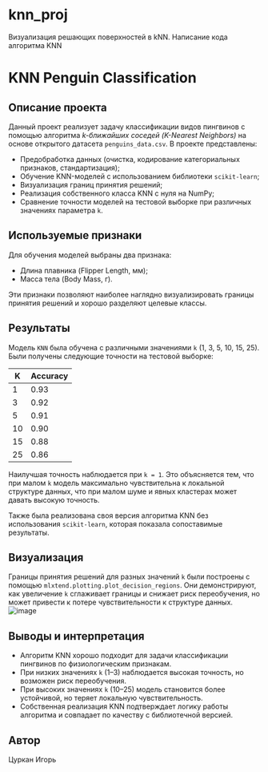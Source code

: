 # knn_proj
Визуализация решающих поверхностей в kNN. Написание кода алгоритма KNN

# KNN Penguin Classification

## Описание проекта

Данный проект реализует задачу классификации видов пингвинов с помощью алгоритма *k-ближайших соседей (K-Nearest Neighbors)* на основе открытого датасета `penguins_data.csv`. В проекте представлены:

* Предобработка данных (очистка, кодирование категориальных признаков, стандартизация);
* Обучение KNN-моделей с использованием библиотеки `scikit-learn`;
* Визуализация границ принятия решений;
* Реализация собственного класса KNN с нуля на NumPy;
* Сравнение точности моделей на тестовой выборке при различных значениях параметра `k`.

## Используемые признаки

Для обучения моделей выбраны два признака:

* Длина плавника (Flipper Length, мм);
* Масса тела (Body Mass, г).

Эти признаки позволяют наиболее наглядно визуализировать границы принятия решений и хорошо разделяют целевые классы.

## Результаты

Модель `KNN` была обучена с различными значениями `k` (1, 3, 5, 10, 15, 25). Были получены следующие точности на тестовой выборке:

| K  | Accuracy |
| -- | -------- |
| 1  | 0.93     |
| 3  | 0.92     |
| 5  | 0.91     |
| 10 | 0.90     |
| 15 | 0.88     |
| 25 | 0.86     |

Наилучшая точность наблюдается при `k = 1`. Это объясняется тем, что при малом `k` модель максимально чувствительна к локальной структуре данных, что при малом шуме и явных кластерах может давать высокую точность.

Также была реализована своя версия алгоритма KNN без использования `scikit-learn`, которая показала сопоставимые результаты.

## Визуализация

Границы принятия решений для разных значений `k` были построены с помощью `mlxtend.plotting.plot_decision_regions`. Они демонстрируют, как увеличение `k` сглаживает границы и снижает риск переобучения, но может привести к потере чувствительности к структуре данных.
![image](https://github.com/user-attachments/assets/12ddddb8-4d1f-4dbc-9f44-42fc4f666404)


## Выводы и интерпретация

* Алгоритм KNN хорошо подходит для задачи классификации пингвинов по физиологическим признакам.
* При низких значениях `k` (1–3) наблюдается высокая точность, но возможен риск переобучения.
* При высоких значениях `k` (10–25) модель становится более устойчивой, но теряет локальную чувствительность.
* Собственная реализация KNN подтверждает логику работы алгоритма и совпадает по качеству с библиотечной версией.

## Автор
Цуркан Игорь

